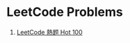 # LeetCode Problems

1. [LeetCode 熱题 Hot 100](https://github.com/Kuan-HC/LeetCode/blob/main/LeetCode_Top100LikedQuestions.md)
